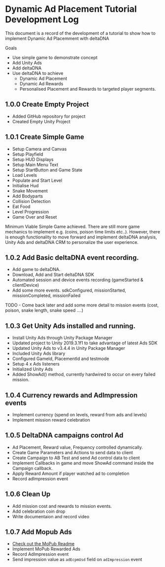 # Dynamic Ad Placement Tutorial Development Log


This document is a record of the development of a tutorial to show how to implement Dynamic Ad Placemment with deltaDNA

Goals
* Use simple game to demonstrate concept
* Add Unity Ads 
* Add deltaDNA
* Use deltaDNA to achieve 
    * Dynamic Ad Placement
    * Dynamic Ad Rewards
    * Personalised Placement and Rewards to targeted player segments.

## 1.0.0  Create Empty Project
- Added GitHub repository for project
- Created Empty Unity Project

## 1.0.1 Create Simple Game
- Setup Camera and Canvas
- Setup Playfield
- Setup HUD Displays
- Setup Main Menu Text
- Setup StartButton and Game State
- Load Levels
- Populate and Start Level
- Initialise Hud
- Snake Movement
- Add Bodyparts
- Collision Detection
- Eat Food
- Level Progression
- Game Over and Reset

Minimum Viable Simple Game achieved. 
There are still more game mechanics to implement e.g. (coins, poison time limits etc..). However, there is enough functionality to move forward and implement deltaDNA analysis, Unity Ads and deltaDNA CRM to personalize the user experience. 

## 1.0.2 Add Basic deltaDNA event recording. 
- Add game to deltaDNA. 
- Download, Add and Start deltaDNA SDK
- Automated session and device events recording (gameStarted & clientDevice)
- Add some more events. sdkConfigured, missionStarted, missionCompleted, missionFailed

TODO - Come back later and add some more detail to mission events (cost, poison, snake length, snake speed ....)

## 1.0.3 Get Unity Ads installed and running.
- Install Unity Ads through Unity Package Manager
- Updated project to Unity 2019.3.1f1 to take advantage of latest Ads SDK
- Updated Unity Ads to v3.4.4 in Unity Package Manager
- Included Unity Ads library 
- Configured GameId, PlacementId and testmode
- Setup 4 x Ads listeners
- Initialized Unity Ads
- Added ShowAd() method, currently hardwired to occur on every failed mission.

## 1.0.4 Currency rewards and AdImpression events
- Implement currency (spend on levels, reward from ads and levels)
- Implement mission reward celebration 

## 1.0.5 DeltaDNA campaigns control Ad
- Ad Placement, Reward value, Frequency controlled dynamically.
- Create Game Parameters and Actions to send data to client
- Create Campaign to AB Test and send Ad control data to client
- Implement Callbacks in game and move ShowAd command inside the Campaign callback.
- Apply Reward Amount if player watched ad to completion
- Record adImpression event 

## 1.0.6 Clean Up
- Add mission cost and rewards to mission events.
- Add celebration coin drop 
- Write documentaion and record video

## 1.0.7 Add Mopub Ads
- [Check out the MoPub Readme](MOPUB.MD)
- Implement MoPub Rewarded Ads
- Record AdImpression event 
- Send impression value as ``adEcpmUsd`` field on ``adImpression`` event
  